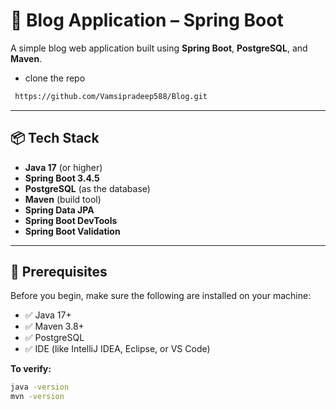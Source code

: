 # 📘 Blog Application – Spring Boot

A simple blog web application built using **Spring Boot**, **PostgreSQL**, and **Maven**.

- clone the repo
``` bash
 https://github.com/Vamsipradeep588/Blog.git
```
---

## 📦 Tech Stack

- **Java 17** (or higher)
- **Spring Boot 3.4.5**
- **PostgreSQL** (as the database)
- **Maven** (build tool)
- **Spring Data JPA**
- **Spring Boot DevTools**
- **Spring Boot Validation**

---

## 🚀 Prerequisites

Before you begin, make sure the following are installed on your machine:

- ✅ Java 17+
- ✅ Maven 3.8+
- ✅ PostgreSQL
- ✅ IDE (like IntelliJ IDEA, Eclipse, or VS Code)

**To verify:**

```bash
java -version
mvn -version
```
